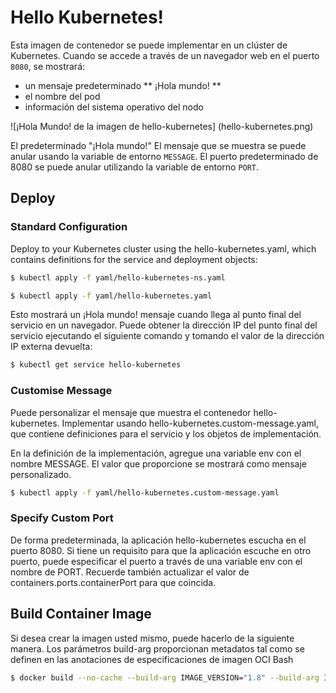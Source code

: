 # Hello Kubernetes!
Esta imagen de contenedor se puede implementar en un clúster de Kubernetes. Cuando se accede a través de un navegador web en el puerto `8080`, se mostrará:
- un mensaje predeterminado ** ¡Hola mundo! **
- el nombre del pod
- información del sistema operativo del nodo

![¡Hola Mundo! de la imagen de hello-kubernetes] (hello-kubernetes.png)

El predeterminado "¡Hola mundo!" El mensaje que se muestra se puede anular usando la variable de entorno `MESSAGE`. El puerto predeterminado de 8080 se puede anular utilizando la variable de entorno `PORT`.

## Deploy

### Standard Configuration

Deploy to your Kubernetes cluster using the hello-kubernetes.yaml, which contains definitions for the service and deployment objects:

```bash
$ kubectl apply -f yaml/hello-kubernetes-ns.yaml
```
```bash
$ kubectl apply -f yaml/hello-kubernetes.yaml
```

Esto mostrará un ¡Hola mundo! mensaje cuando llega al punto final del servicio en un navegador. Puede obtener la dirección IP del punto final del servicio ejecutando el siguiente comando y tomando el valor de la dirección IP externa devuelta:

```bash
$ kubectl get service hello-kubernetes
```

### Customise Message

Puede personalizar el mensaje que muestra el contenedor hello-kubernetes. Implementar usando hello-kubernetes.custom-message.yaml, que contiene definiciones para el servicio y los objetos de implementación.

En la definición de la implementación, agregue una variable env con el nombre MESSAGE. El valor que proporcione se mostrará como mensaje personalizado.

```bash
$ kubectl apply -f yaml/hello-kubernetes.custom-message.yaml
```

### Specify Custom Port

De forma predeterminada, la aplicación hello-kubernetes escucha en el puerto 8080. Si tiene un requisito para que la aplicación escuche en otro puerto, puede especificar el puerto a través de una variable env con el nombre de PORT. Recuerde también actualizar el valor de containers.ports.containerPort para que coincida.


## Build Container Image

Si desea crear la imagen usted mismo, puede hacerlo de la siguiente manera. Los parámetros build-arg proporcionan metadatos tal como se definen en las anotaciones de especificaciones de imagen OCI
Bash
```bash
$ docker build --no-cache --build-arg IMAGE_VERSION="1.8" --build-arg IMAGE_CREATE_DATE="`date -u +"%Y-%m-%dT%H:%M:%SZ"`" --build-arg IMAGE_SOURCE_REVISION="`git rev-parse HEAD`" -f Dockerfile -t "nombre de la imagen" app
```

